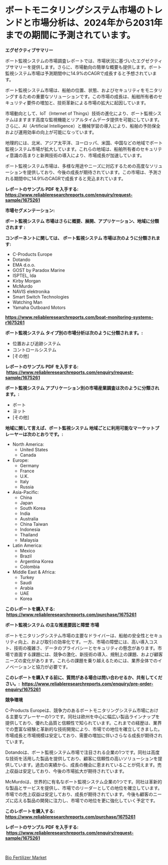 <p><h1>ボートモニタリングシステム市場のトレンドと市場分析は、2024年から2031年までの期間に予測されています。</h1></p><p><strong>エグゼクティブサマリー</strong></p>
<p><p>ボート監視システムの市場調査レポートでは、市場状況に基づいたエグゼクティブサマリーを提供します。さらに、市場動向の簡単な概要も提供します。ボート監視システム市場は予測期間中に14.9%のCAGRで成長すると予想されています。</p><p>ボート監視システム市場は、船舶の位置、状態、およびセキュリティをモニタリングするための重要なソリューションです。この市場の成長は、船舶所有者のセキュリティ要件の増加と、技術革新による市場の拡大に起因しています。</p><p>市場動向として、IoT（Internet of Things）技術の進化により、ボート監視システムはますます高度な監視機能とリアルタイムデータ提供を可能にしています。さらに、AI（Artificial Intelligence）と機械学習の導入により、船舶の予防保全および運用効率の向上が可能になっています。</p><p>地理的には、北米、アジア太平洋、ヨーロッパ、米国、中国などの地域でボート監視システム市場が拡大しています。これらの地域は、船舶所有者のセキュリティ意識の高まりと新興技術の導入により、市場成長が加速しています。</p><p>ボート監視システム市場は、多様な用途やニーズに対応するための高度なソリューションを提供しており、今後の成長が期待されています。この市場は、予測される期間中に14.9%のCAGRで成長すると見込まれています。</p></p>
<p><strong>レポートのサンプル PDF を入手する: <a href="https://www.reliableresearchreports.com/enquiry/request-sample/1675261">https://www.reliableresearchreports.com/enquiry/request-sample/1675261</a></strong></p>
<p><strong>市場セグメンテーション:</strong></p>
<p><strong> ボート監視システム 市場はさらに概要、展開、アプリケーション、地域に分類されます :</strong></p>
<p><strong>コンポーネントに関しては、 ボート監視システム 市場は次のように分類されます: &nbsp;</strong></p>
<p><ul><li>C-Products Europe</li><li>Dotando</li><li>EMA d.o.o.</li><li>GOST by Paradox Marine</li><li>ISPTEL, lda</li><li>Kirby Morgan</li><li>McMurdo</li><li>NAVIS elektronika</li><li>Smart Switch Technologies</li><li>Watching Man</li><li>Yamaha Outboard Motors</li></ul></p>
<p><strong><a href="https://www.reliableresearchreports.com/boat-monitoring-systems-r1675261">https://www.reliableresearchreports.com/boat-monitoring-systems-r1675261</a></strong></p>
<p><strong> ボート監視システム タイプ別の市場分析は次のように分類されます。:</strong></p>
<p><ul><li>位置および追跡システム</li><li>コントロールシステム</li><li>[その他]</li></ul></p>
<p><strong>レポートのサンプル PDF を入手する: &nbsp;<a href="https://www.reliableresearchreports.com/enquiry/request-sample/1675261">https://www.reliableresearchreports.com/enquiry/request-sample/1675261</a></strong></p>
<p><strong> ボート監視システム アプリケーション別の市場産業調査は次のように分類されます。:</strong></p>
<p><ul><li>ボート</li><li>ヨット</li><li>[その他]</li></ul></p>
<p><strong>地域に関して言えば、ボート監視システム 地域ごとに利用可能なマーケットプレーヤーは次のとおりです。:</strong></p>
<p><ul>
    <li>
        North America:
        <ul>
            <li>United States</li>
            <li>Canada</li>
        </ul>
    </li>
    <li>
        Europe:
        <ul>
            <li>Germany</li>
            <li>France</li>
            <li>U.K.</li>
            <li>Italy</li>
            <li>Russia</li>
        </ul>
    </li>
    <li>
        Asia-Pacific:
        <ul>
            <li>China</li>
            <li>Japan</li>
            <li>South Korea</li>
            <li>India</li>
            <li>Australia</li>
            <li>China Taiwan</li>
            <li>Indonesia</li>
            <li>Thailand</li>
            <li>Malaysia</li>
        </ul>
    </li>
    <li>
        Latin America:
        <ul>
            <li>Mexico</li>
            <li>Brazil</li>
            <li>Argentina Korea</li>
            <li>Colombia</li>
        </ul>
    </li>
    <li>
        Middle East & Africa:
        <ul>
            <li>Turkey</li>
            <li>Saudi</li>
            <li>Arabia</li>
            <li>UAE</li>
            <li>Korea</li>
        </ul>
    </li>
    </ul></p>
<p><strong>このレポートを購入する: &nbsp;<a href="https://www.reliableresearchreports.com/purchase/1675261">https://www.reliableresearchreports.com/purchase/1675261</a></strong></p>
<p><strong>ボート監視システム の主な推進要因と障壁 市場</strong></p>
<p><p>ボートモニタリングシステム市場の主要なドライバーは、船舶の安全性とセキュリティ向上、および取引の効率化です。一方、市場の障壁には、高い導入コスト、技術の複雑さ、データのプライバシーとセキュリティの懸念があります。市場で直面する課題には、競争の激化、新技術の導入、規制上の課題、および顧客ニーズの変化があります。これらの課題を乗り越えるためには、業界全体でのイノベーションと協力が必要です。</p></p>
<p><strong>このレポートを購入する前に、質問がある場合は問い合わせるか、共有してください。:&nbsp; <a href="https://www.reliableresearchreports.com/enquiry/pre-order-enquiry/1675261">https://www.reliableresearchreports.com/enquiry/pre-order-enquiry/1675261</a></strong></p>
<p><strong>競争環境</strong></p>
<p><p>C-Products Europeは、競争力のあるボートモニタリングシステム市場における主要なプレーヤーの1つです。同社は欧州を中心に幅広い製品ラインナップを提供しており、優れた品質と信頼性で知られています。これまでの経歴は、業界での豊富な経験と革新的な技術開発により、市場での地位を確立してきました。市場成長と市場規模は安定しており、需要の増加に伴いさらなる成長が期待されています。</p><p>Dotandoは、ボート監視システム市場で注目される企業の1つです。同社は高度な技術を活用した製品を提供しており、顧客に信頼性の高いソリューションを提供しています。過去の実績から、成長の機会に恵まれていることが伺えます。売上収益は安定しており、今後の市場拡大が期待されています。</p><p>McMurdoは、世界的に有名なボート監視システム企業の1つです。同社は革新的な製品とサービスを提供し、市場でのリーダーとしての地位を確立しています。市場での売上収益は安定しており、成長が期待されています。今後も顧客のニーズに応える製品の開発に注力し、市場での地位を更に強化していく予定です。</p></p>
<p><strong>このレポートを購入する: &nbsp; <a href="https://www.reliableresearchreports.com/purchase/1675261">https://www.reliableresearchreports.com/purchase/1675261</a></strong></p>
<p><strong>レポートのサンプル PDF を入手する: &nbsp;<a href="https://www.reliableresearchreports.com/enquiry/request-sample/1675261">https://www.reliableresearchreports.com/enquiry/request-sample/1675261</a></strong><strong></strong></p>
<p>&nbsp;</p>
<p><p><a href="https://noble-drawer-34c.notion.site/Bio-Fertilizer-Market-Centers-on-Aspects-such-as-Market-Growth-Market-Share-Market-Opportunity-an-6754f76187974f759272e312665b9de4">Bio Fertilizer Market</a></p></p>